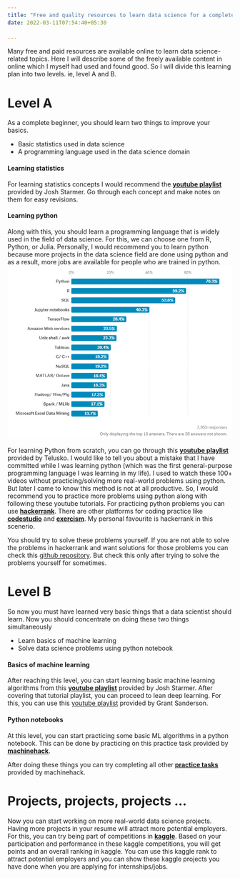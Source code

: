 ```yaml
---
title: "Free and quality resources to learn data science for a complete beginner"
date: 2022-03-11T07:54:40+05:30

---
```


Many free and paid resources are available online to learn data science-related topics. Here I will describe some of the freely available content in online which I myself had used and found good. So I will divide this learning plan into two levels. ie, level A and B.

# Level A
As a complete beginner, you should learn two things to improve your basics. 
* Basic statistics used in data science 
* A programming language used in the data science domain

#### Learning statistics

For learning statistics concepts I would recommend the **[youtube playlist](https://www.youtube.com/watch?v=qBigTkBLU6g&list=PLblh5JKOoLUK0FLuzwntyYI10UQFUhsY9)** provided by Josh Starmer. Go through each concept and make notes on them for easy revisions.

#### Learning python

Along with this, you should learn a programming language that is widely used in the field of data science. For this, we can choose one from R, Python, or Julia. Personally, I would recommend you to learn python because more projects in the data science field are done using python and as a result, more jobs are available for people who are trained in python.
![Python vs others](pythonvsr.png "Survey of Kagglers finds Python, R to be preferred tools")

For learning Python from scratch, you can go through this **[youtube playlist](https://www.youtube.com/watch?v=QXeEoD0pB3E&list=PLsyeobzWxl7poL9JTVyndKe62ieoN-MZ3)** provided by Telusko. I would like to tell you about a mistake that I have committed while I was learning python (which was the first general-purpose programming language I was learning in my life). I used to watch these 100+ videos without practicing/solving more real-world problems using python. But later I came to know this method is not at all productive. So, I would recommend you to practice more problems using python along with following these youtube tutorials. For practicing python problems you can use  **[hackerrank](https://www.hackerrank.com/domains/python)**. There are other platforms for coding practice like **[codestudio](https://www.codingninjas.com/codestudio/guided-paths/basics-of-python)** and **[exercism](https://exercism.org/tracks/python)**. My personal favourite is hackerrank in this scenerio. 

You should try to solve these problems yourself. If you are not able to solve the problems in hackerrank and want solutions for those problems you can check this [github repository](https://github.com/arsho/Hackerrank_Python_Domain_Solutions). But check this only after trying to solve the problems yourself for sometimes. 

# Level B

So now you must have learned very basic things that a data scientist should learn. Now you should concentrate on doing these two things simultaneously
* Learn basics of machine learning
* Solve data science problems using python notebook

#### Basics of machine learning

After reaching this level, you can start learning basic machine learning algorithms from this **[youtube playlist](https://www.youtube.com/watch?v=Gv9_4yMHFhI&list=PLblh5JKOoLUICTaGLRoHQDuF_7q2GfuJF)** provided by Josh Starmer. After covering that tutorial playlist, you can proceed to lean deep learning. For this, you can use this [youtube playlist](https://www.youtube.com/playlist?list=PLZHQObOWTQDNU6R1_67000Dx_ZCJB-3pi) provided by Grant Sanderson.

#### Python notebooks 
At this level, you can start practicing some basic ML algorithms in a python notebook. This can be done by practicing on this practice task provided by **[machinehack](https://machinehack.com/practices/machine_learning)**.

After doing these things you can try completing all other **[practice tasks](https://machinehack.com/practices)** provided by machinehack.

# Projects, projects, projects ...

Now you can start working on more real-world data science projects. Having more projects in your resume will attract more potential employers. For this, you can try being part of competitions in **[kaggle](https://www.kaggle.com/competitions)**. Based on your participation and performance in these kaggle competitions, you will get points and an overall ranking in kaggle. You can use this kaggle rank to attract potential employers and you can show these kaggle projects you have done when you are applying for internships/jobs. 